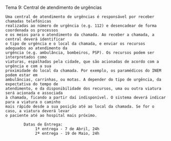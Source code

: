 Tema 9: Central de atendimento de urgências

	Uma central de atendimento de urgências é responsável por receber chamadas telefónicas 
	realizadas ao número de urgência (e.g. 112) e desencadear de forma coordenada os processos 
	e os meios para o atendimento da chamada. Ao receber a chamada, a central deverá identificar 
	o tipo de urgência e o local da chamada, e enviar os recursos adequados ao atendimento da 
	urgência (e.g. ambulância, bombeiros, PSP). Os recursos podem ser interpretados como 
	viaturas, espalhadas pela cidade, que são acionadas de acordo com a urgência e com a sua 
	proximidade do local da chamada. Por exemplo, os paramédicos do INEM podem estar em 
	ambulâncias, carrinhas, ou motas. A depender do tipo de urgência, da expectativa do tempo de 
	atendimento, e da disponibilidade dos recursos, uma ou outra viatura será acionada e associada 
	à chamada, ficando a partir daí indisponível. O sistema deverá indicar para a viatura o caminho 
	mais rápido desde a sua posição até ao local da chamada. Se for o caso, a viatura deverá levar 
	o paciente até ao hospital mais próximo.

			Datas de Entrega:
				 1ª entrega - 7 de Abril, 24h
			 	 2ª entrega - 19 de Maio, 24h
